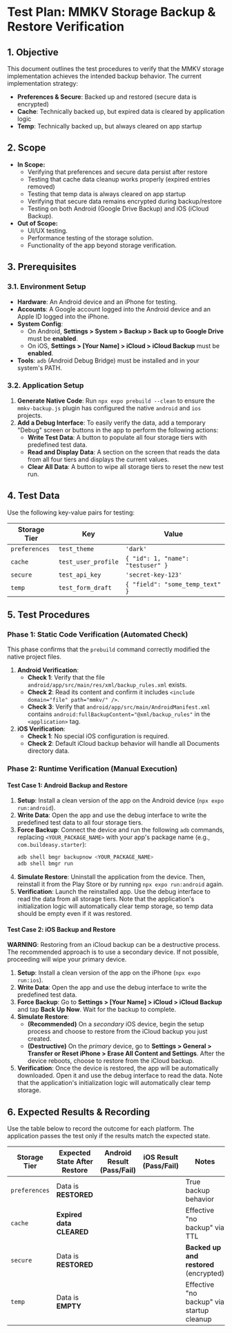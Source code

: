 # Test Plan: MMKV Storage Backup & Restore Verification

## 1. Objective

This document outlines the test procedures to verify that the MMKV storage implementation achieves the intended backup behavior. The current implementation strategy:

- **Preferences & Secure**: Backed up and restored (secure data is encrypted)
- **Cache**: Technically backed up, but expired data is cleared by application logic
- **Temp**: Technically backed up, but always cleared on app startup

## 2. Scope

- **In Scope:**
  - Verifying that preferences and secure data persist after restore
  - Testing that cache data cleanup works properly (expired entries removed)
  - Testing that temp data is always cleared on app startup
  - Verifying that secure data remains encrypted during backup/restore
  - Testing on both Android (Google Drive Backup) and iOS (iCloud Backup).
- **Out of Scope:**
  - UI/UX testing.
  - Performance testing of the storage solution.
  - Functionality of the app beyond storage verification.

## 3. Prerequisites

### 3.1. Environment Setup

- **Hardware**: An Android device and an iPhone for testing.
- **Accounts**: A Google account logged into the Android device and an Apple ID logged into the iPhone.
- **System Config**:
  - On Android, **Settings > System > Backup > Back up to Google Drive** must be **enabled**.
  - On iOS, **Settings > [Your Name] > iCloud > iCloud Backup** must be **enabled**.
- **Tools**: `adb` (Android Debug Bridge) must be installed and in your system's PATH.

### 3.2. Application Setup

1.  **Generate Native Code**: Run `npx expo prebuild --clean` to ensure the `mmkv-backup.js` plugin has configured the native `android` and `ios` projects.
2.  **Add a Debug Interface**: To easily verify the data, add a temporary "Debug" screen or buttons in the app to perform the following actions:
    - **Write Test Data**: A button to populate all four storage tiers with predefined test data.
    - **Read and Display Data**: A section on the screen that reads the data from all four tiers and displays the current values.
    - **Clear All Data**: A button to wipe all storage tiers to reset the new test run.

## 4. Test Data

Use the following key-value pairs for testing:

| Storage Tier  | Key                 | Value                             |
| ------------- | ------------------- | --------------------------------- |
| `preferences` | `test_theme`        | `'dark'`                          |
| `cache`       | `test_user_profile` | `{ "id": 1, "name": "testuser" }` |
| `secure`      | `test_api_key`      | `'secret-key-123'`                |
| `temp`        | `test_form_draft`   | `{ "field": "some_temp_text" }`   |

## 5. Test Procedures

### Phase 1: Static Code Verification (Automated Check)

This phase confirms that the `prebuild` command correctly modified the native project files.

1.  **Android Verification**:
    - **Check 1**: Verify that the file `android/app/src/main/res/xml/backup_rules.xml` exists.
    - **Check 2**: Read its content and confirm it includes `<include domain="file" path="mmkv/" />`.
    - **Check 3**: Verify that `android/app/src/main/AndroidManifest.xml` contains `android:fullBackupContent="@xml/backup_rules"` in the `<application>` tag.
2.  **iOS Verification**:
    - **Check 1**: No special iOS configuration is required.
    - **Check 2**: Default iCloud backup behavior will handle all Documents directory data.

### Phase 2: Runtime Verification (Manual Execution)

#### Test Case 1: Android Backup and Restore

1.  **Setup**: Install a clean version of the app on the Android device (`npx expo run:android`).
2.  **Write Data**: Open the app and use the debug interface to write the predefined test data to all four storage tiers.
3.  **Force Backup**: Connect the device and run the following `adb` commands, replacing `<YOUR_PACKAGE_NAME>` with your app's package name (e.g., `com.buildeasy.starter`):
    ```bash
    adb shell bmgr backupnow <YOUR_PACKAGE_NAME>
    adb shell bmgr run
    ```
4.  **Simulate Restore**: Uninstall the application from the device. Then, reinstall it from the Play Store or by running `npx expo run:android` again.
5.  **Verification**: Launch the reinstalled app. Use the debug interface to read the data from all storage tiers. Note that the application's initialization logic will automatically clear temp storage, so temp data should be empty even if it was restored.

#### Test Case 2: iOS Backup and Restore

**WARNING**: Restoring from an iCloud backup can be a destructive process. The recommended approach is to use a secondary device. If not possible, proceeding will wipe your primary device.

1.  **Setup**: Install a clean version of the app on the iPhone (`npx expo run:ios`).
2.  **Write Data**: Open the app and use the debug interface to write the predefined test data.
3.  **Force Backup**: Go to **Settings > [Your Name] > iCloud > iCloud Backup** and tap **Back Up Now**. Wait for the backup to complete.
4.  **Simulate Restore**:
    - **(Recommended)** On a _secondary_ iOS device, begin the setup process and choose to restore from the iCloud backup you just created.
    - **(Destructive)** On the _primary_ device, go to **Settings > General > Transfer or Reset iPhone > Erase All Content and Settings**. After the device reboots, choose to restore from the iCloud backup.
5.  **Verification**: Once the device is restored, the app will be automatically downloaded. Open it and use the debug interface to read the data. Note that the application's initialization logic will automatically clear temp storage.

## 6. Expected Results & Recording

Use the table below to record the outcome for each platform. The application passes the test only if the results match the expected state.

| Storage Tier  | Expected State After Restore | Android Result (Pass/Fail) | iOS Result (Pass/Fail) | Notes                                     |
| ------------- | ---------------------------- | -------------------------- | ---------------------- | ----------------------------------------- |
| `preferences` | Data is **RESTORED**         |                            |                        | True backup behavior                      |
| `cache`       | **Expired data CLEARED**     |                            |                        | Effective "no backup" via TTL             |
| `secure`      | Data is **RESTORED**         |                            |                        | **Backed up and restored** (encrypted)    |
| `temp`        | Data is **EMPTY**            |                            |                        | Effective "no backup" via startup cleanup |
